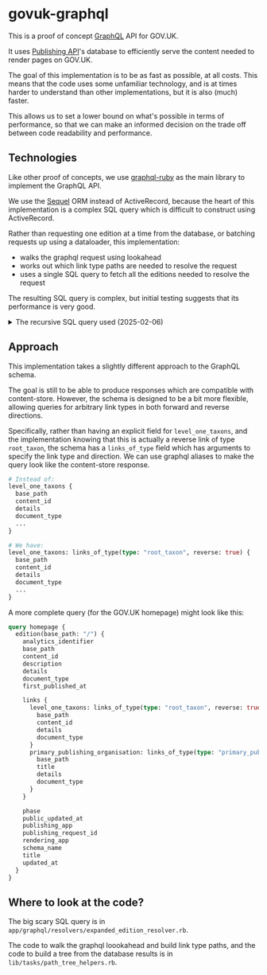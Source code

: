 # govuk-graphql

This is a proof of concept [GraphQL][graphql] API for GOV.UK.

It uses [Publishing API][publishing_api]'s database to efficiently serve the content needed to render pages on GOV.UK.

The goal of this implementation is to be as fast as possible, at all costs. This means that the
code uses some unfamiliar technology, and is at times harder to understand than other implementations,
but it is also (much) faster.

This allows us to set a lower bound on what's possible in terms of performance, so that we can make
an informed decision on the trade off between code readability and performance.

## Technologies

Like other proof of concepts, we use [graphql-ruby][graphql_ruby] as the main library to implement the GraphQL API.

We use the [Sequel][sequel] ORM instead of ActiveRecord, because the heart of this implementation is a complex SQL
query which is difficult to construct using ActiveRecord.

Rather than requesting one edition at a time from the database, or batching requests up using a dataloader,
this implementation:

- walks the graphql request using lookahead
- works out which link type paths are needed to resolve the request
- uses a single SQL query to fetch all the editions needed to resolve the request

The resulting SQL query is complex, but initial testing suggests that its performance is very good.

<details>
<summary>The recursive SQL query used (2025-02-06)</summary>

```sql
WITH RECURSIVE
"link_type_paths" AS (
  SELECT trim_array(path, 1) as path, path[array_upper(path, 1)] as next
  FROM json_to_recordset($1) AS paths(path text[])
),
"reverse_link_type_paths" AS (
  SELECT trim_array(path, 1) as path, path[array_upper(path, 1)] as next
  FROM json_to_recordset($2) AS paths(path text[])
),
"edition_links" AS (
  SELECT 'root' AS "type", '{}'::text[] AS "path", ARRAY["editions"."id"]::int[] AS "id_path", "documents"."content_id" AS "content_id", "editions"."id" AS "edition_id", "editions".*
  FROM "editions"
  INNER JOIN "documents" ON ("documents"."id" = "editions"."document_id")
  WHERE (("state" = 'published') AND ("locale" = 'en') AND ("base_path" = $3)
)
UNION ALL (
    WITH "edition_links" AS (SELECT * FROM "edition_links")
    SELECT 'forward edition' AS "type", ("edition_links"."path" || "link_type") AS "path", ("edition_links"."id_path" || "editions"."id") AS "id_path", "documents"."content_id" AS "content_id", "editions"."id" AS "edition_id", "editions".*
    FROM "edition_links"
    INNER JOIN "link_type_paths" ON ("link_type_paths"."path" = "edition_links"."path")
    INNER JOIN "links" ON (("links"."edition_id" = "edition_links"."edition_id") AND ("links"."link_type" = "link_type_paths"."next"))
    INNER JOIN "documents" ON (("documents"."content_id" = "links"."target_content_id") AND ("documents"."locale" = 'en'))
    INNER JOIN "editions" ON (("editions"."document_id" = "documents"."id") AND ("editions"."state" = 'published')
  )
  UNION ALL (
    SELECT 'reverse edition' AS "type", ("edition_links"."path" || "link_type") AS "path", ("edition_links"."id_path" || "editions"."id") AS "id_path", "documents"."content_id" AS "content_id", "editions"."id" AS "edition_id", "editions".*
    FROM "edition_links"
    INNER JOIN "reverse_link_type_paths" ON ("reverse_link_type_paths"."path" = "edition_links"."path")
    INNER JOIN "links" ON (("links"."target_content_id" = "edition_links"."content_id") AND ("links"."link_type" = "reverse_link_type_paths"."next"))
    INNER JOIN "editions" ON (("editions"."id" = "links"."edition_id") AND ("editions"."state" = 'published'))
    INNER JOIN "documents" ON (("documents"."id" = "editions"."document_id") AND ("documents"."locale" = 'en'))
  )
  UNION ALL (
    SELECT 'forward link set' AS "type", ("edition_links"."path" || "link_type") AS "path", ("edition_links"."id_path" || "editions"."id") AS "id_path", "documents"."content_id" AS "content_id", "editions"."id" AS "edition_id", "editions".*
    FROM "edition_links"
    INNER JOIN "link_type_paths" ON ("link_type_paths"."path" = "edition_links"."path")
    INNER JOIN "link_sets" ON ("link_sets"."content_id" = "edition_links"."content_id")
    INNER JOIN "links" ON (("links"."link_set_id" = "link_sets"."id") AND ("links"."link_type" = "link_type_paths"."next"))
    INNER JOIN "documents" ON (("documents"."content_id" = "links"."target_content_id") AND ("documents"."locale" = 'en'))
    INNER JOIN "editions" ON (("editions"."document_id" = "documents"."id") AND ("editions"."state" = 'published'))
  )
  UNION ALL (
    SELECT 'reverse link set' AS "type", ("edition_links"."path" || "link_type") AS "path", ("edition_links"."id_path" || "editions"."id") AS "id_path", "documents"."content_id" AS "content_id", "editions"."id" AS "edition_id", "editions".*
    FROM "edition_links"
    INNER JOIN "reverse_link_type_paths" ON ("reverse_link_type_paths"."path" = "edition_links"."path")
    INNER JOIN "links" ON (("links"."target_content_id" = "edition_links"."content_id") AND ("links"."link_type" = "reverse_link_type_paths"."next"))
    INNER JOIN "link_sets" ON ("link_sets"."id" = "links"."link_set_id")
    INNER JOIN "documents" ON (("documents"."content_id" = "link_sets"."content_id") AND ("documents"."locale" = 'en'))
    INNER JOIN "editions" ON (("editions"."document_id" = "documents"."id") AND ("editions"."state" = 'published')))
  )
)
SELECT * FROM "edition_links"
```

</details>

## Approach

This implementation takes a slightly different approach to the GraphQL schema.

The goal is still to be able to produce responses which are compatible with content-store. However,
the schema is designed to be a bit more flexible, allowing queries for arbitrary link types in both forward and reverse
directions.

Specifically, rather than having an explicit field for `level_one_taxons`, and the implementation knowing that this
is actually a reverse link of type `root_taxon`, the schema has a `links_of_type` field which has arguments to specify
the link type and direction. We can use graphql aliases to make the query look like the content-store response.

```graphql
# Instead of:
level_one_taxons {
  base_path
  content_id
  details
  document_type
  ...
}

# We have:
level_one_taxons: links_of_type(type: "root_taxon", reverse: true) {
  base_path
  content_id
  details
  document_type
  ...
}
```

A more complete query (for the GOV.UK homepage) might look like this:

```graphql
query homepage {
  edition(base_path: "/") {
    analytics_identifier
    base_path
    content_id
    description
    details
    document_type
    first_published_at

    links {
      level_one_taxons: links_of_type(type: "root_taxon", reverse: true) {
        base_path
        content_id
        details
        document_type
      }
      primary_publishing_organisation: links_of_type(type: "primary_publishing_organisation") {
        base_path
        title
        details
        document_type
      }
    }

    phase
    public_updated_at
    publishing_app
    publishing_request_id
    rendering_app
    schema_name
    title
    updated_at
  }
}
```

## Where to look at the code?

The big scary SQL query is in `app/graphql/resolvers/expanded_edition_resolver.rb`.

The code to walk the graphql loookahead and build link type paths, and the code to build a tree from
the database results is in `lib/tasks/path_tree_helpers.rb`.


<!-- References -->
[graphql]: https://graphql.org/
[publishing_api]: https://github.com/alphagov/publishing-api
[graphql_ruby]: https://graphql-ruby.org/
[sequel]: https://sequel.jeremyevans.net/

